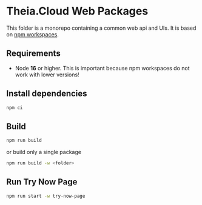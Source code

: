 # Theia.Cloud Web Packages

This folder is a monorepo containing a common web api and UIs.
It is based on [npm workspaces](https://docs.npmjs.com/cli/v8/using-npm/workspaces#running-commands-in-the-context-of-workspaces).

## Requirements

- Node **16** or higher. This is important because npm workspaces do not work with lower versions!

## Install dependencies

```bash
npm ci
```

## Build

```bash
npm run build
```

or build only a single package

```bash
npm run build -w <folder>
```

## Run Try Now Page

```bash
npm run start -w try-now-page
```
